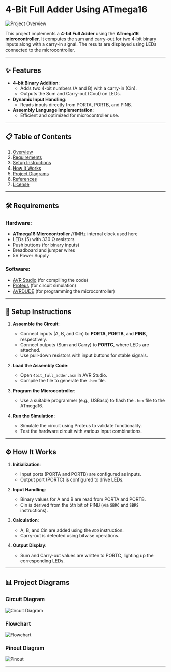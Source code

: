 # 4-Bit Full Adder Using ATmega16

![Project Overview](images/adder_logic_gates.png)

This project implements a **4-bit Full Adder** using the **ATmega16 microcontroller**. It computes the sum and carry-out for two 4-bit binary inputs along with a carry-in signal. The results are displayed using LEDs connected to the microcontroller.

---

## ✨ Features
- **4-bit Binary Addition**:
  - Adds two 4-bit numbers (A and B) with a carry-in (Cin).
  - Outputs the Sum and Carry-out (Cout) on LEDs.
- **Dynamic Input Handling**:
  - Reads inputs directly from PORTA, PORTB, and PINB.
- **Assembly Language Implementation**:
  - Efficient and optimized for microcontroller use.

---

## 📋 Table of Contents
1. [Overview](#overview)
2. [Requirements](#requirements)
3. [Setup Instructions](#setup-instructions)
4. [How It Works](#how-it-works)
5. [Project Diagrams](#project-diagrams)
6. [References](#references)
7. [License](#license)

---

## 🛠️ Requirements

### Hardware:
- **ATmega16 Microcontroller** //1MHz internal clock used here
- LEDs (5) with 330 Ω resistors
- Push buttons (for binary inputs)
- Breadboard and jumper wires
- 5V Power Supply

### Software:
- [AVR Studio](https://www.microchip.com/mplab/avr-support/atmel-studio-7) (for compiling the code)
- [Proteus](https://www.labcenter.com/) (for circuit simulation)
- [AVRDUDE](http://savannah.nongnu.org/projects/avrdude/) (for programming the microcontroller)

---

## 🚀 Setup Instructions

1. **Assemble the Circuit**:
   - Connect inputs (A, B, and Cin) to **PORTA**, **PORTB**, and **PINB**, respectively.
   - Connect outputs (Sum and Carry) to **PORTC**, where LEDs are attached.
   - Use pull-down resistors with input buttons for stable signals.

2. **Load the Assembly Code**:
   - Open `4bit_full_adder.asm` in AVR Studio.
   - Compile the file to generate the `.hex` file.

3. **Program the Microcontroller**:
   - Use a suitable programmer (e.g., USBasp) to flash the `.hex` file to the ATmega16.

4. **Run the Simulation**:
   - Simulate the circuit using Proteus to validate functionality.
   - Test the hardware circuit with various input combinations.

---

## ⚙️ How It Works

1. **Initialization**:
   - Input ports (PORTA and PORTB) are configured as inputs.
   - Output port (PORTC) is configured to drive LEDs.

2. **Input Handling**:
   - Binary values for A and B are read from PORTA and PORTB.
   - Cin is derived from the 5th bit of PINB (via `SBRC` and `SBRS` instructions).

3. **Calculation**:
   - A, B, and Cin are added using the `ADD` instruction.
   - Carry-out is detected using bitwise operations.

4. **Output Display**:
   - Sum and Carry-out values are written to PORTC, lighting up the corresponding LEDs.

---

## 📊 Project Diagrams

### Circuit Diagram
![Circuit Diagram](images/circuit_diagram.png)

### Flowchart
![Flowchart](images/flowchart.jpg)

### Pinout Diagram
![Pinout](images/pinout.png)

---
